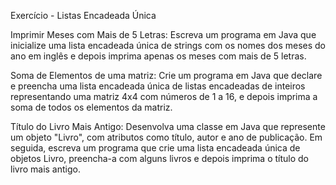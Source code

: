 Exercício - Listas Encadeada Única

Imprimir Meses com Mais de 5 Letras: Escreva um programa em Java
que inicialize uma lista encadeada única de strings com os nomes dos
meses do ano em inglês e depois imprima apenas os meses com mais de
5 letras.

Soma de Elementos de uma matriz: Crie um programa em Java que
declare e preencha uma lista encadeada única de listas encadeadas de
inteiros representando uma matriz 4x4 com números de 1 a 16, e depois
imprima a soma de todos os elementos da matriz.

Título do Livro Mais Antigo: Desenvolva uma classe em Java que
represente um objeto "Livro", com atributos como título, autor e ano de
publicação. Em seguida, escreva um programa que crie uma lista
encadeada única de objetos Livro, preencha-a com alguns livros e depois
imprima o título do livro mais antigo.
